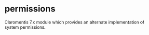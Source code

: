 # permissions
Claromentis 7.x module which provides an alternate implementation of system permissions.
